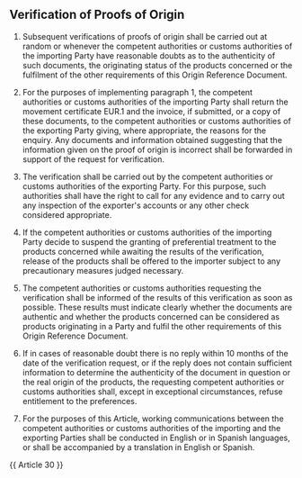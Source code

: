 ## Verification of Proofs of Origin

1. Subsequent verifications of proofs of origin shall be carried out at random or whenever the competent authorities or customs authorities of the importing Party have reasonable doubts as to the authenticity of such documents, the originating status of the products concerned or the fulfilment of the other requirements of this Origin Reference Document.

2. For the purposes of implementing paragraph 1, the competent authorities or customs authorities of the importing Party shall return the movement certificate EUR.1 and the invoice, if submitted, or a copy of these documents, to the competent authorities or customs authorities of the exporting Party giving, where appropriate, the reasons for the enquiry. Any documents and information obtained suggesting that the information given on the proof of origin is incorrect shall be forwarded in support of the request for verification.

3. The verification shall be carried out by the competent authorities or customs authorities of the exporting Party. For this purpose, such authorities shall have the right to call for any evidence and to carry out any inspection of the exporter's accounts or any other check considered appropriate.

4.  If the competent authorities or customs authorities of the importing Party decide to suspend the granting of preferential treatment to the products concerned while awaiting the results of the verification, release of the products shall be offered to the importer subject to any precautionary measures judged necessary.

5. The competent authorities or customs authorities requesting the verification shall be informed of the results of this verification as soon as possible. These results must indicate clearly whether the documents are authentic and whether the products concerned can be considered as products originating in a Party and fulfil the other requirements of this Origin Reference Document.

6. If in cases of reasonable doubt there is no reply within 10 months of the date of the verification request, or if the reply does not contain sufficient information to determine the authenticity of the document in question or the real origin of the products, the requesting competent authorities or customs authorities shall, except in exceptional circumstances, refuse entitlement to the preferences.

7.  For the purposes of this Article, working communications between the competent authorities or customs authorities of the importing and the exporting Parties shall be conducted in English or in Spanish languages, or shall be accompanied by a translation in English or Spanish.

{{ Article 30 }}
